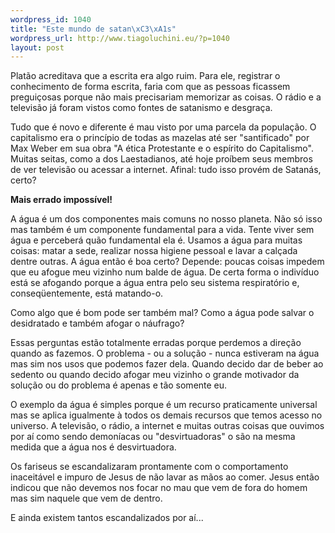 ```yaml
--- 
wordpress_id: 1040
title: "Este mundo de satan\xC3\xA1s"
wordpress_url: http://www.tiagoluchini.eu/?p=1040
layout: post
---
```

Platão acreditava que a escrita era algo ruim. Para ele, registrar o conhecimento de forma escrita, faria com que as pessoas ficassem preguiçosas porque não mais precisariam memorizar as coisas. O rádio e a televisão já foram vistos como fontes de satanismo e desgraça.

Tudo que é novo e diferente é mau visto por uma parcela da população. O capitalismo era o princípio de todas as mazelas até ser "santificado" por Max Weber em sua obra "A ética Protestante e o espírito do Capitalismo". Muitas seitas, como a dos Laestadianos, até hoje proíbem seus membros de ver televisão ou acessar a internet. Afinal: tudo isso provém de Satanás, certo?

<strong>Mais errado impossível!</strong>

A água é um dos componentes mais comuns no nosso planeta. Não só isso mas também é um componente fundamental para a vida. Tente viver sem água e perceberá quão fundamental ela é. Usamos a água para muitas coisas: matar a sede, realizar nossa higiene pessoal e lavar a calçada dentre outras. A água então é boa certo? Depende: poucas coisas impedem que eu afogue meu vizinho num balde de água. De certa forma o indivíduo está se afogando porque a água entra pelo seu sistema respiratório e, conseqüentemente, está matando-o.

Como algo que é bom pode ser também mal? Como a água pode salvar o desidratado e também afogar o náufrago?

Essas perguntas estão totalmente erradas porque perdemos a direção quando as fazemos. O problema - ou a solução - nunca estiveram na água mas sim nos usos que podemos fazer dela. Quando decido dar de beber ao sedento ou quando decido afogar meu vizinho o grande motivador da solução ou do problema é apenas e tão somente eu.

O exemplo da água é simples porque é um recurso praticamente universal mas se aplica igualmente à todos os demais recursos que temos acesso no universo. A televisão, o rádio, a internet e muitas outras coisas que ouvimos por aí como sendo demoníacas ou "desvirtuadoras" o são na mesma medida que a água nos é desvirtuadora.

Os fariseus se escandalizaram prontamente com o comportamento inaceitável e impuro de Jesus de não lavar as mãos ao comer. Jesus então indicou que não devemos nos focar no mau que vem de fora do homem mas sim naquele que vem de dentro.

E ainda existem tantos escandalizados por aí...
